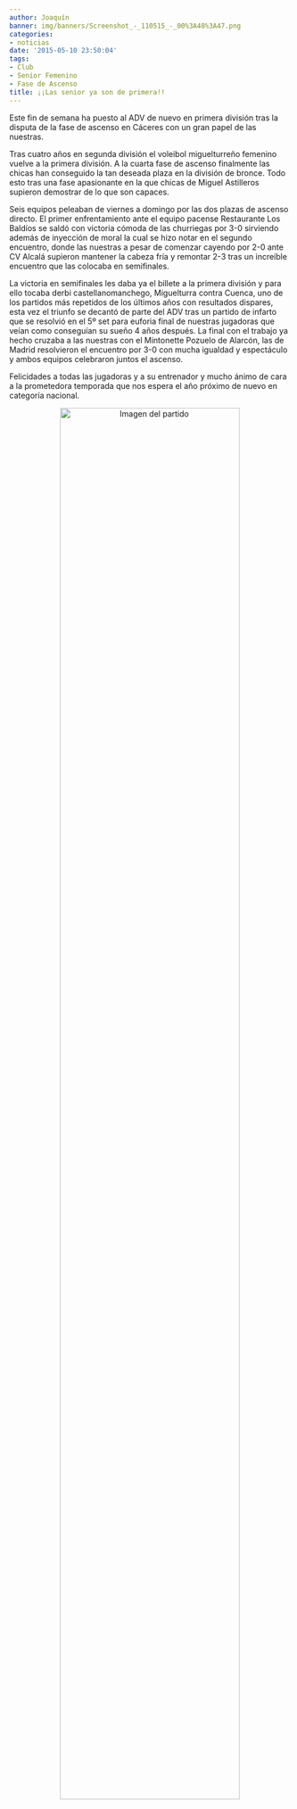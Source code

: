 ```yaml
---
author: Joaquín
banner: img/banners/Screenshot_-_110515_-_00%3A48%3A47.png
categories:
- noticias
date: '2015-05-10 23:50:04'
tags:
- Club
- Senior Femenino
- Fase de Ascenso
title: ¡¡Las senior ya son de primera!!
---
```


Este fin de semana ha puesto al ADV de nuevo en primera división tras la disputa de la fase de ascenso en Cáceres con un gran papel de las nuestras.

Tras cuatro años en segunda división el voleibol miguelturreño femenino vuelve a la primera división. A la cuarta fase de ascenso finalmente las chicas han conseguido la tan deseada plaza en la división de bronce. Todo esto tras una fase apasionante en la que chicas de Miguel Astilleros supieron demostrar de lo que son capaces.

Seis equipos peleaban de viernes a domingo por las dos plazas de ascenso directo. El primer enfrentamiento ante el equipo pacense Restaurante Los Baldíos se saldó con victoria cómoda de las churriegas por 3-0 sirviendo además de inyección de moral la cual se hizo notar en el segundo encuentro, donde las nuestras a pesar de comenzar cayendo por 2-0 ante CV Alcalá supieron mantener la cabeza fría y remontar 2-3 tras un increíble encuentro que las colocaba en semifinales. 

La victoria en semifinales les daba ya el billete a la primera división y para ello tocaba derbi castellanomanchego, Miguelturra contra Cuenca, uno de los partidos más repetidos de los últimos años con resultados dispares, esta vez el triunfo se decantó de parte del ADV tras un partido de infarto que se resolvió en el 5º set para euforia final de nuestras jugadoras que veían como conseguían su sueño 4 años después. La final con el trabajo ya hecho cruzaba a las nuestras con el Mintonette Pozuelo de Alarcón, las de Madrid resolvieron el encuentro por 3-0 con mucha igualdad y espectáculo y ambos equipos celebraron juntos el ascenso.

Felicidades a todas las jugadoras y a su entrenador y mucho ánimo de cara a la prometedora temporada que nos espera el año próximo de nuevo en categoría nacional.

<center>
<a target="_new" href="http://www.advmiguelturra.org/img/banners/Screenshot%20-%20110515%20-%2000%3A48%3A47.png"> 
<img alt="Imagen del partido" width="80%" align="center" src="http://www.advmiguelturra.org/img/banners/Screenshot%20-%20110515%20-%2000%3A48%3A47.png"/> </a> </center>




